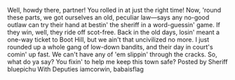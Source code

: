 Well, howdy there, partner! You rolled in at just the right time! Now, 'round these parts, we got ourselves an old, peculiar law—says any no-good outlaw can try their hand at bestin' the sheriff in a word-guessin' game. If they win, well, they ride off scot-free. Back in the old days, losin' meant a one-way ticket to Boot Hill, but we ain't that uncivilized no more. I just rounded up a whole gang of low-down bandits, and their day in court's comin' up fast. We can't have any of 'em slippin' through the cracks. So, what do ya say? You fixin' to help me keep this town safe?
Posted by Sheriff bluepichu
With Deputies iamcorwin, babaisflag
